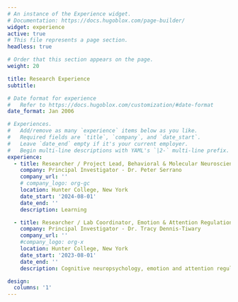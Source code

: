 ```yaml
---
# An instance of the Experience widget.
# Documentation: https://docs.hugoblox.com/page-builder/
widget: experience
active: true
# This file represents a page section.
headless: true

# Order that this section appears on the page.
weight: 20

title: Research Experience
subtitle:

# Date format for experience
#   Refer to https://docs.hugoblox.com/customization/#date-format
date_format: Jan 2006

# Experiences.
#   Add/remove as many `experience` items below as you like.
#   Required fields are `title`, `company`, and `date_start`.
#   Leave `date_end` empty if it's your current employer.
#   Begin multi-line descriptions with YAML's `|2-` multi-line prefix.
experience:
  - title: Researcher / Project Lead, Behavioral & Molecular Neuroscience
    company: Principal Investigator - Dr. Peter Serrano
    company_url: ''
    # company_logo: org-gc
    location: Hunter College, New York
    date_start: '2024-08-01'
    date_end: ''
    description: Learning 

  - title: Researcher / Lab Coordinator, Emotion & Attention Regulation 
    company: Principal Investigator - Dr. Tracy Dennis-Tiwary
    company_url: ''
    #company_logo: org-x
    location: Hunter College, New York
    date_start: '2023-08-01'
    date_end: ''
    description: Cognitive neuropsychology, emotion and attention regulation

design:
  columns: '1'
---
```


